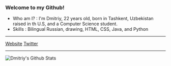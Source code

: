 ### Welcome to my Github!

- Who am I? : I'm Dmitriy, 22 years old, born in Tashkent, Uzbekistan raised in th U.S, and a Computer Science student.
- Skills : Bilingual Russian, drawing, HTML, CSS, Java, and Python
***
[Website](https://www.dhotspot.xyz) [Twitter](https://www.twitter.com/DmitriyShumkin)
***
<img align="center" alt="Dmitriy's Github Stats" src="https://camo.githubusercontent.com/8cb6c9c75bf0d9097625cf3e51c78ad01f6b533c6dbda89cee4ec4255a6d383f/68747470733a2f2f6769746875622d726561646d652d73746174732e7361626573616e73617468616e616e7468616e2e76657263656c2e6170702f6170693f757365726e616d653d7361626573616e73617468616e616e7468616e2673686f775f69636f6e733d7472756526686964655f626f726465723d7472756526636f756e745f707269766174653d7472756526696e636c7564655f616c6c5f636f6d6d6974733d74727565267468656d653d7261646963616c" data-canonical-src="https://github-readme-stats.sabesansathananthan.vercel.app/api?username=DmitriyShum&amp;show_icons=true&amp;hide_border=true&amp;count_private=true&amp;include_all_commits=true&amp;theme=radical" style="max-width:100%;">
